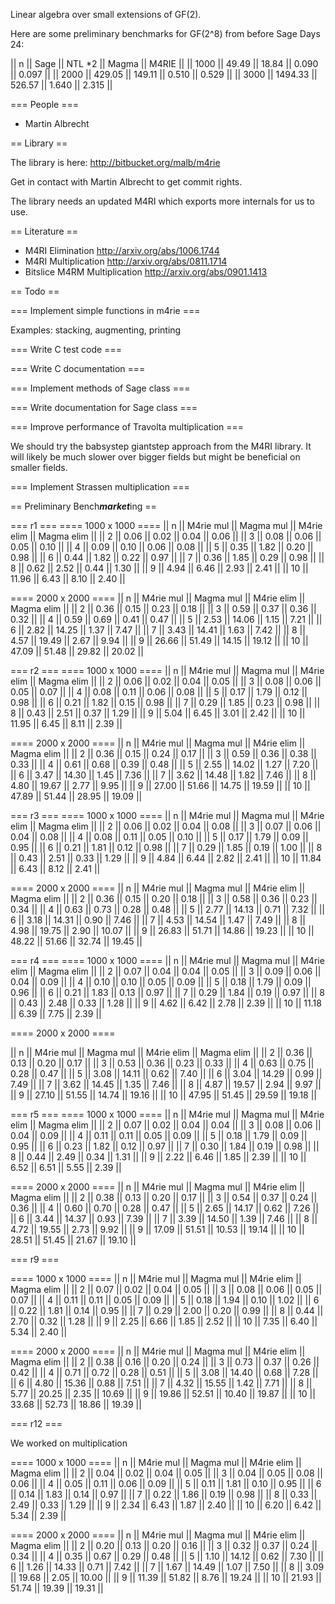 Linear algebra over small extensions of GF(2).

Here are some preliminary benchmarks for GF(2^8) from before Sage Days 24:

|| n    || Sage    || NTL *2  || Magma || M4RIE ||
|| 1000 ||   49.49 ||   18.84 || 0.090 || 0.097 ||
|| 2000 ||  429.05 ||  149.11 || 0.510 || 0.529 ||
|| 3000 || 1494.33 ||  526.57 || 1.640 || 2.315 ||

=== People ===

 * Martin Albrecht

== Library ==

The library is here: http://bitbucket.org/malb/m4rie 

Get in contact with Martin Albrecht to get commit rights.

The library needs an updated M4RI which exports more internals for us to use.

== Literature ==

 * M4RI Elimination http://arxiv.org/abs/1006.1744
 * M4RI Multiplication http://arxiv.org/abs/0811.1714
 * Bitslice M4RM Multiplication http://arxiv.org/abs/0901.1413

== Todo ==

=== Implement simple functions in m4rie ===

Examples: stacking, augmenting, printing

=== Write C test code ===

=== Write C documentation ===

=== Implement methods of Sage class ===

=== Write documentation for Sage class ===

=== Improve performance of Travolta multiplication ===

We should try the babsystep giantstep approach from the M4RI library. It will likely be much slower over bigger fields but might be beneficial on smaller fields.

=== Implement Strassen multiplication ===

== Preliminary Bench***market***ing ==

=== r1 ===
==== 1000 x 1000 ====
||     n || M4rie mul || Magma mul || M4rie elim || Magma elim ||
||     2 ||      0.06 ||      0.02 ||       0.04 ||       0.06 ||
||     3 ||      0.08 ||      0.06 ||       0.05 ||       0.10 ||
||     4 ||      0.09 ||      0.10 ||       0.06 ||       0.08 ||
||     5 ||      0.35 ||      1.82 ||       0.20 ||       0.98 ||
||     6 ||      0.44 ||      1.82 ||       0.22 ||       0.97 ||
||     7 ||      0.36 ||      1.85 ||       0.29 ||       0.98 ||
||     8 ||      0.62 ||      2.52 ||       0.44 ||       1.30 ||
||     9 ||      4.94 ||      6.46 ||       2.93 ||       2.41 ||
||    10 ||     11.96 ||      6.43 ||       8.10 ||       2.40 ||

==== 2000 x 2000 ====
||     n || M4rie mul || Magma mul || M4rie elim || Magma elim ||
||     2 ||      0.36 ||      0.15 ||       0.23 ||       0.18 ||
||     3 ||      0.59 ||      0.37 ||       0.36 ||       0.32 ||
||     4 ||      0.59 ||      0.69 ||       0.41 ||       0.47 ||
||     5 ||      2.53 ||     14.06 ||       1.15 ||       7.21 ||
||     6 ||      2.82 ||     14.25 ||       1.37 ||       7.47 ||
||     7 ||      3.43 ||     14.41 ||       1.63 ||       7.42 ||
||     8 ||      4.57 ||     19.49 ||       2.67 ||       9.94 ||
||     9 ||     26.66 ||     51.49 ||      14.15 ||      19.12 ||
||    10 ||     47.09 ||     51.48 ||      29.82 ||      20.02 ||


=== r2 ===
==== 1000 x 1000 ====
||     n || M4rie mul || Magma mul || M4rie elim || Magma elim ||
||     2 ||      0.06 ||      0.02 ||       0.04 ||       0.05 ||
||     3 ||      0.08 ||      0.06 ||       0.05 ||       0.07 ||
||     4 ||      0.08 ||      0.11 ||       0.06 ||       0.08 ||
||     5 ||      0.17 ||      1.79 ||       0.12 ||       0.98 ||
||     6 ||      0.21 ||      1.82 ||       0.15 ||       0.98 ||
||     7 ||      0.29 ||      1.85 ||       0.23 ||       0.98 ||
||     8 ||      0.43 ||      2.51 ||       0.37 ||       1.29 ||
||     9 ||      5.04 ||      6.45 ||       3.01 ||       2.42 ||
||    10 ||     11.95 ||      6.45 ||       8.11 ||       2.39 ||

==== 2000 x 2000 ====
||     n || M4rie mul || Magma mul || M4rie elim || Magma elim ||
||     2 ||      0.36 ||      0.15 ||       0.24 ||       0.17 ||
||     3 ||      0.59 ||      0.36 ||       0.38 ||       0.33 ||
||     4 ||      0.61 ||      0.68 ||       0.39 ||       0.48 ||
||     5 ||      2.55 ||     14.02 ||       1.27 ||       7.20 ||
||     6 ||      3.47 ||     14.30 ||       1.45 ||       7.36 ||
||     7 ||      3.62 ||     14.48 ||       1.82 ||       7.46 ||
||     8 ||      4.80 ||     19.67 ||       2.77 ||       9.95 ||
||     9 ||     27.00 ||     51.66 ||      14.75 ||      19.59 ||
||    10 ||     47.89 ||     51.44 ||      28.95 ||      19.09 ||


=== r3 ===
==== 1000 x 1000 ====
||     n || M4rie mul || Magma mul || M4rie elim || Magma elim ||
||     2 ||      0.06 ||      0.02 ||       0.04 ||       0.08 ||
||     3 ||      0.07 ||      0.06 ||       0.04 ||       0.08 ||
||     4 ||      0.08 ||      0.11 ||       0.05 ||       0.10 ||
||     5 ||      0.17 ||      1.79 ||       0.09 ||       0.95 ||
||     6 ||      0.21 ||      1.81 ||       0.12 ||       0.98 ||
||     7 ||      0.29 ||      1.85 ||       0.19 ||       1.00 ||
||     8 ||      0.43 ||      2.51 ||       0.33 ||       1.29 ||
||     9 ||      4.84 ||      6.44 ||       2.82 ||       2.41 ||
||    10 ||     11.84 ||      6.43 ||       8.12 ||       2.41 ||

==== 2000 x 2000 ====
||     n || M4rie mul || Magma mul || M4rie elim || Magma elim ||
||     2 ||      0.36 ||      0.15 ||       0.20 ||       0.18 ||
||     3 ||      0.58 ||      0.36 ||       0.23 ||       0.34 ||
||     4 ||      0.63 ||      0.73 ||       0.28 ||       0.48 ||
||     5 ||      2.77 ||     14.13 ||       0.71 ||       7.32 ||
||     6 ||      3.18 ||     14.31 ||       0.90 ||       7.46 ||
||     7 ||      4.53 ||     14.54 ||       1.47 ||       7.49 ||
||     8 ||      4.98 ||     19.75 ||       2.90 ||      10.07 ||
||     9 ||     26.83 ||     51.71 ||      14.86 ||      19.23 ||
||    10 ||     48.22 ||     51.66 ||      32.74 ||      19.45 ||

=== r4 ===
==== 1000 x 1000 ====
||     n || M4rie mul || Magma mul || M4rie elim || Magma elim ||
||     2 ||      0.07 ||      0.04 ||       0.04 ||       0.05 ||
||     3 ||      0.09 ||      0.06 ||       0.04 ||       0.09 ||
||     4 ||      0.10 ||      0.10 ||       0.05 ||       0.09 ||
||     5 ||      0.18 ||      1.79 ||       0.09 ||       0.96 ||
||     6 ||      0.21 ||      1.83 ||       0.13 ||       0.97 ||
||     7 ||      0.29 ||      1.84 ||       0.19 ||       0.97 ||
||     8 ||      0.43 ||      2.48 ||       0.33 ||       1.28 ||
||     9 ||      4.62 ||      6.42 ||       2.78 ||       2.39 ||
||    10 ||     11.18 ||      6.39 ||       7.75 ||       2.39 ||

==== 2000 x 2000 ====

||     n || M4rie mul || Magma mul || M4rie elim || Magma elim ||
||     2 ||      0.36 ||      0.13 ||       0.20 ||       0.17 ||
||     3 ||      0.53 ||      0.36 ||       0.23 ||       0.33 ||
||     4 ||      0.63 ||      0.75 ||       0.28 ||       0.47 ||
||     5 ||      3.08 ||     14.11 ||       0.62 ||       7.40 ||
||     6 ||      3.04 ||     14.29 ||       0.99 ||       7.49 ||
||     7 ||      3.62 ||     14.45 ||       1.35 ||       7.46 ||
||     8 ||      4.87 ||     19.57 ||       2.94 ||       9.97 ||
||     9 ||     27.10 ||     51.55 ||      14.74 ||      19.16 ||
||    10 ||     47.95 ||     51.45 ||      29.59 ||      19.18 ||

=== r5 ===
==== 1000 x 1000 ====
||     n || M4rie mul || Magma mul || M4rie elim || Magma elim ||
||     2 ||      0.07 ||      0.02 ||       0.04 ||       0.04 ||
||     3 ||      0.08 ||      0.06 ||       0.04 ||       0.09 ||
||     4 ||      0.11 ||      0.11 ||       0.05 ||       0.09 ||
||     5 ||      0.18 ||      1.79 ||       0.09 ||       0.95 ||
||     6 ||      0.23 ||      1.82 ||       0.12 ||       0.97 ||
||     7 ||      0.30 ||      1.84 ||       0.19 ||       0.98 ||
||     8 ||      0.44 ||      2.49 ||       0.34 ||       1.31 ||
||     9 ||      2.22 ||      6.46 ||       1.85 ||       2.39 ||
||    10 ||      6.52 ||      6.51 ||       5.55 ||       2.39 ||

==== 2000 x 2000 ====
||     n || M4rie mul || Magma mul || M4rie elim || Magma elim ||
||     2 ||      0.38 ||      0.13 ||       0.20 ||       0.17 ||
||     3 ||      0.54 ||      0.37 ||       0.24 ||       0.36 ||
||     4 ||      0.60 ||      0.70 ||       0.28 ||       0.47 ||
||     5 ||      2.65 ||     14.17 ||       0.62 ||       7.26 ||
||     6 ||      3.44 ||     14.37 ||       0.93 ||       7.39 ||
||     7 ||      3.39 ||     14.50 ||       1.39 ||       7.46 ||
||     8 ||      4.72 ||     19.55 ||       2.73 ||       9.92 ||
||     9 ||     17.09 ||     51.51 ||      10.53 ||      19.14 ||
||    10 ||     28.51 ||     51.45 ||      21.67 ||      19.10 ||

=== r9 ===

==== 1000 x 1000 ====
||     n || M4rie mul || Magma mul || M4rie elim || Magma elim ||
||     2 ||      0.07 ||      0.02 ||       0.04 ||       0.05 ||
||     3 ||      0.08 ||      0.06 ||       0.05 ||       0.07 ||
||     4 ||      0.11 ||      0.11 ||       0.05 ||       0.09 ||
||     5 ||      0.18 ||      1.94 ||       0.10 ||       1.02 ||
||     6 ||      0.22 ||      1.81 ||       0.14 ||       0.95 ||
||     7 ||      0.29 ||      2.00 ||       0.20 ||       0.99 ||
||     8 ||      0.44 ||      2.70 ||       0.32 ||       1.28 ||
||     9 ||      2.25 ||      6.66 ||       1.85 ||       2.52 ||
||    10 ||      7.35 ||      6.40 ||       5.34 ||       2.40 ||


==== 2000 x 2000 ====
||     n || M4rie mul || Magma mul || M4rie elim || Magma elim ||
||     2 ||      0.38 ||      0.16 ||       0.20 ||       0.24 ||
||     3 ||      0.73 ||      0.37 ||       0.26 ||       0.42 ||
||     4 ||      0.71 ||      0.72 ||       0.28 ||       0.51 ||
||     5 ||      3.08 ||     14.40 ||       0.68 ||       7.28 ||
||     6 ||      4.80 ||     15.36 ||       0.88 ||       7.51 ||
||     7 ||      4.32 ||     15.55 ||       1.42 ||       7.71 ||
||     8 ||      5.77 ||     20.25 ||       2.35 ||      10.69 ||
||     9 ||     19.86 ||     52.51 ||      10.40 ||      19.87 ||
||    10 ||     33.68 ||     52.73 ||      18.86 ||      19.39 ||

=== r12 ===

We worked on multiplication

==== 1000 x 1000 ====
||     n || M4rie mul || Magma mul || M4rie elim || Magma elim ||
||     2 ||      0.04 ||      0.02 ||       0.04 ||       0.05 ||
||     3 ||      0.04 ||      0.05 ||       0.08 ||       0.06 ||
||     4 ||      0.05 ||      0.11 ||       0.06 ||       0.09 ||
||     5 ||      0.11 ||      1.81 ||       0.10 ||       0.95 ||
||     6 ||      0.14 ||      1.83 ||       0.14 ||       0.97 ||
||     7 ||      0.22 ||      1.86 ||       0.19 ||       0.98 ||
||     8 ||      0.33 ||      2.49 ||       0.33 ||       1.29 ||
||     9 ||      2.34 ||      6.43 ||       1.87 ||       2.40 ||
||    10 ||      6.20 ||      6.42 ||       5.34 ||       2.39 ||

==== 2000 x 2000 ====
||     n || M4rie mul || Magma mul || M4rie elim || Magma elim ||
||     2 ||      0.20 ||      0.13 ||       0.20 ||       0.16 ||
||     3 ||      0.32 ||      0.37 ||       0.24 ||       0.34 ||
||     4 ||      0.35 ||      0.67 ||       0.29 ||       0.48 ||
||     5 ||      1.10 ||     14.12 ||       0.62 ||       7.30 ||
||     6 ||      1.26 ||     14.33 ||       0.71 ||       7.42 ||
||     7 ||      1.67 ||     14.49 ||       1.07 ||       7.50 ||
||     8 ||      3.09 ||     19.68 ||       2.05 ||      10.00 ||
||     9 ||     11.39 ||     51.82 ||       8.76 ||      19.24 ||
||    10 ||     21.93 ||     51.74 ||      19.39 ||      19.31 ||

